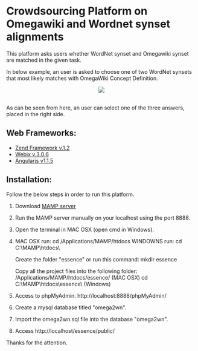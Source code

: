 # Crowdsourcing Platform on Omegawiki and Wordnet synset alignments

This platform asks users whether WordNet synset and Omegawiki synset are matched in the given task.

In below example, an user is asked to choose one of two WordNet synsets that most likely matches with OmegaWiki Concept Definition.

<div align="center">
  <img src="https://1.bp.blogspot.com/-o6SEkJenA20/WK8PMfS7kCI/AAAAAAAABDc/2LNhUJ86s-UNk-ZWGhqeIwBSre_Oxi7zACLcB/s1600/map.png"><br><br>
</div>

As can be seen from here, an user can select one of the three answers, placed in the right side. 

## Web Frameworks:
* [Zend Framework v.1.2](https://framework.zend.com/manual/1.12/en/manual.html)
* [Webix v.3.0.6](http://webix.com/)
* [Angularjs v1.1.5](https://angularjs.org/)

## Installation:
Follow the below steps in order to run this platform.

1. Download [MAMP server](https://www.mamp.info/en/downloads/)
2. Run the MAMP server manually on your localhost using the port 8888.
3. Open the terminal in MAC OSX (open cmd in Windows).
4. MAC OSX run: cd /Applications/MAMP/htdocs 
   WINDOWNS run: cd C:\MAMP\htdocs\ 

   Create the folder "essence" or run this command: mkdir essence
   
   
   Copy all the project files into the following folder:
   /Applications/MAMP/htdocs/essence/ (MAC OSX)
   cd C:\MAMP\htdocs\essence\ (Windows)

5. Access to phpMyAdmin. http://localhost:8888/phpMyAdmin/
6. Create a mysql database titled "omega2wn".
7. Import the omega2wn.sql file into the database "omega2wn".   
8. Access http://localhost/essence/public/

Thanks for the attention.
